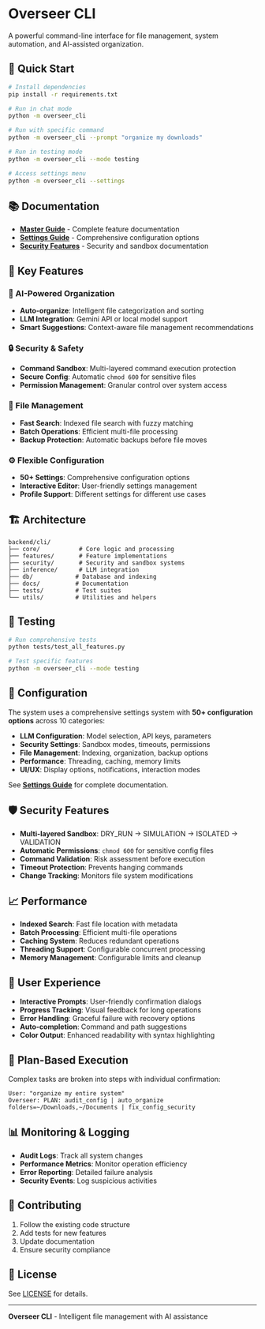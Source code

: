 # Overseer CLI

A powerful command-line interface for file management, system automation, and AI-assisted organization.

## 🚀 Quick Start

```bash
# Install dependencies
pip install -r requirements.txt

# Run in chat mode
python -m overseer_cli

# Run with specific command
python -m overseer_cli --prompt "organize my downloads"

# Run in testing mode
python -m overseer_cli --mode testing

# Access settings menu
python -m overseer_cli --settings
```

## 📚 Documentation

- **[Master Guide](docs/MASTER_GUIDE.md)** - Complete feature documentation
- **[Settings Guide](docs/SETTINGS_GUIDE.md)** - Comprehensive configuration options
- **[Security Features](security/README.md)** - Security and sandbox documentation

## 🎯 Key Features

### 🤖 AI-Powered Organization
- **Auto-organize**: Intelligent file categorization and sorting
- **LLM Integration**: Gemini API or local model support
- **Smart Suggestions**: Context-aware file management recommendations

### 🔒 Security & Safety
- **Command Sandbox**: Multi-layered command execution protection
- **Secure Config**: Automatic `chmod 600` for sensitive files
- **Permission Management**: Granular control over system access

### 📁 File Management
- **Fast Search**: Indexed file search with fuzzy matching
- **Batch Operations**: Efficient multi-file processing
- **Backup Protection**: Automatic backups before file moves

### ⚙️ Flexible Configuration
- **50+ Settings**: Comprehensive configuration options
- **Interactive Editor**: User-friendly settings management
- **Profile Support**: Different settings for different use cases

## 🏗️ Architecture

```
backend/cli/
├── core/           # Core logic and processing
├── features/       # Feature implementations
├── security/       # Security and sandbox systems
├── inference/      # LLM integration
├── db/            # Database and indexing
├── docs/          # Documentation
├── tests/         # Test suites
└── utils/         # Utilities and helpers
```

## 🧪 Testing

```bash
# Run comprehensive tests
python tests/test_all_features.py

# Test specific features
python -m overseer_cli --mode testing
```

## 🔧 Configuration

The system uses a comprehensive settings system with **50+ configuration options** across 10 categories:

- **LLM Configuration**: Model selection, API keys, parameters
- **Security Settings**: Sandbox modes, timeouts, permissions
- **File Management**: Indexing, organization, backup options
- **Performance**: Threading, caching, memory limits
- **UI/UX**: Display options, notifications, interaction modes

See **[Settings Guide](docs/SETTINGS_GUIDE.md)** for complete documentation.

## 🛡️ Security Features

- **Multi-layered Sandbox**: DRY_RUN → SIMULATION → ISOLATED → VALIDATION
- **Automatic Permissions**: `chmod 600` for sensitive config files
- **Command Validation**: Risk assessment before execution
- **Timeout Protection**: Prevents hanging commands
- **Change Tracking**: Monitors file system modifications

## 📈 Performance

- **Indexed Search**: Fast file location with metadata
- **Batch Processing**: Efficient multi-file operations
- **Caching System**: Reduces redundant operations
- **Threading Support**: Configurable concurrent processing
- **Memory Management**: Configurable limits and cleanup

## 🎨 User Experience

- **Interactive Prompts**: User-friendly confirmation dialogs
- **Progress Tracking**: Visual feedback for long operations
- **Error Handling**: Graceful failure with recovery options
- **Auto-completion**: Command and path suggestions
- **Color Output**: Enhanced readability with syntax highlighting

## 🔄 Plan-Based Execution

Complex tasks are broken into steps with individual confirmation:

```
User: "organize my entire system"
Overseer: PLAN: audit_config | auto_organize folders=~/Downloads,~/Documents | fix_config_security
```

## 📊 Monitoring & Logging

- **Audit Logs**: Track all system changes
- **Performance Metrics**: Monitor operation efficiency
- **Error Reporting**: Detailed failure analysis
- **Security Events**: Log suspicious activities

## 🤝 Contributing

1. Follow the existing code structure
2. Add tests for new features
3. Update documentation
4. Ensure security compliance

## 📄 License

See [LICENSE](../LICENSE) for details.

---

**Overseer CLI** - Intelligent file management with AI assistance 
